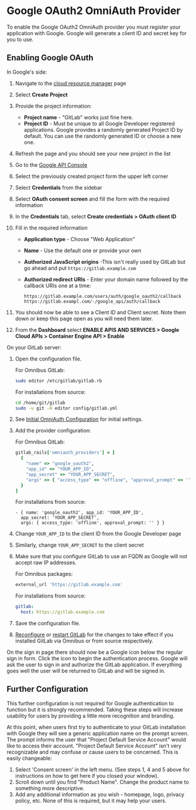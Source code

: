 # Google OAuth2 OmniAuth Provider

To enable the Google OAuth2 OmniAuth provider you must register your application
with Google. Google will generate a client ID and secret key for you to use.

## Enabling Google OAuth

In Google's side:

1. Navigate to the [cloud resource manager](https://console.cloud.google.com/cloud-resource-manager) page
1. Select **Create Project**
1. Provide the project information:
    - **Project name** - "GitLab" works just fine here.
    - **Project ID** - Must be unique to all Google Developer registered applications.
      Google provides a randomly generated Project ID by default. You can use
      the randomly generated ID or choose a new one.
1. Refresh the page and you should see your new project in the list
1. Go to the [Google API Console](https://console.developers.google.com/apis/dashboard)
1. Select the previously created project form the upper left corner
1. Select **Credentials** from the sidebar
1. Select **OAuth consent screen** and fill the form with the required information
1. In the **Credentials** tab, select **Create credentials > OAuth client ID**
1. Fill in the required information
    - **Application type** - Choose "Web Application"
    - **Name** - Use the default one or provide your own
    - **Authorized JavaScript origins** -This isn't really used by GitLab but go
      ahead and put `https://gitlab.example.com`
    - **Authorized redirect URIs** - Enter your domain name followed by the
      callback URIs one at a time:

        ```
        https://gitlab.example.com/users/auth/google_oauth2/callback
        https://gitlab.exampl.com/-/google_api/auth/callback
        ```

1. You should now be able to see a Client ID and Client secret. Note them down
   or keep this page open as you will need them later.
1. From the **Dashboard** select **ENABLE APIS AND SERVICES > Google Cloud APIs > Container Engine API > Enable**

On your GitLab server:

1. Open the configuration file.

    For Omnibus GitLab:

    ```sh
    sudo editor /etc/gitlab/gitlab.rb
    ```

    For installations from source:

    ```sh
    cd /home/git/gitlab
    sudo -u git -H editor config/gitlab.yml
    ```

1. See [Initial OmniAuth Configuration](omniauth.md#initial-omniauth-configuration) for initial settings.
1. Add the provider configuration:

    For Omnibus GitLab:

    ```ruby
    gitlab_rails['omniauth_providers'] = [
      {
        "name" => "google_oauth2",
        "app_id" => "YOUR_APP_ID",
        "app_secret" => "YOUR_APP_SECRET",
        "args" => { "access_type" => "offline", "approval_prompt" => '' }
      }
    ]
    ```

    For installations from source:

    ```
    - { name: 'google_oauth2', app_id: 'YOUR_APP_ID',
      app_secret: 'YOUR_APP_SECRET',
      args: { access_type: 'offline', approval_prompt: '' } }
    ```

1. Change `YOUR_APP_ID` to the client ID from the Google Developer page
1. Similarly, change `YOUR_APP_SECRET` to the client secret
1. Make sure that you configure GitLab to use an FQDN as Google will not accept
   raw IP addresses.

    For Omnibus packages:

    ```ruby
    external_url 'https://gitlab.example.com'
    ```

    For installations from source:

    ```yaml
    gitlab:
      host: https://gitlab.example.com
    ```

1.  Save the configuration file.
1.  [Reconfigure][] or [restart GitLab][] for the changes to take effect if you
    installed GitLab via Omnibus or from source respectively.

On the sign in page there should now be a Google icon below the regular sign in
form. Click the icon to begin the authentication process. Google will ask the
user to sign in and authorize the GitLab application. If everything goes well
the user will be returned to GitLab and will be signed in.

## Further Configuration

This further configuration is not required for Google authentication to function
but it is strongly recommended. Taking these steps will increase usability for
users by providing a little more recognition and branding.

At this point, when users first try to authenticate to your GitLab installation
with Google they will see a generic application name on the prompt screen. The
prompt informs the user that "Project Default Service Account" would like to
access their account. "Project Default Service Account" isn't very recognizable
and may confuse or cause users to be concerned. This is easily changeable:

1. Select 'Consent screen' in the left menu. (See steps 1, 4 and 5 above for
   instructions on how to get here if you closed your window).
1. Scroll down until you find "Product Name". Change the product name to
   something more descriptive.
1. Add any additional information as you wish - homepage, logo, privacy policy,
   etc. None of this is required, but it may help your users.

[reconfigure]: ../administration/restart_gitlab.md#omnibus-gitlab-reconfigure
[restart GitLab]: ../administration/restart_gitlab.md#installations-from-source
